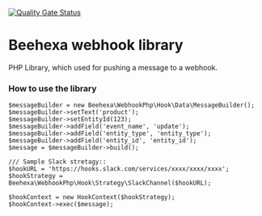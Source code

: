 [![Quality Gate Status](https://sonarcloud.io/api/project_badges/measure?project=hhieubeehexa_webhook-php&metric=alert_status)](https://sonarcloud.io/summary/new_code?id=hhieubeehexa_webhook-php)

# Beehexa webhook library

PHP Library, which used for pushing a message to a webhook.

### How to use the library 
```
$messageBuilder = new Beehexa\WebhookPhp\Hook\Data\MessageBuilder();
$messageBuilder->setText('product');
$messageBuilder->setEntityId(123);
$messageBuilder->addField('event_name', 'update');
$messageBuilder->addField('entity_type', 'entity_type');
$messageBuilder->addField('entity_id', 'entity_id');
$message = $messageBuilder->build();

/// Sample Slack stretagy::
$hookURL = 'https://hooks.slack.com/services/xxxx/xxxx/xxxx';
$hookStrategy = Beehexa\WebhookPhp\Hook\Strategy\SlackChannel($hookURL);

$hookContext = new HookContext($hookStrategy);
$hookContext->exec($message);
```
